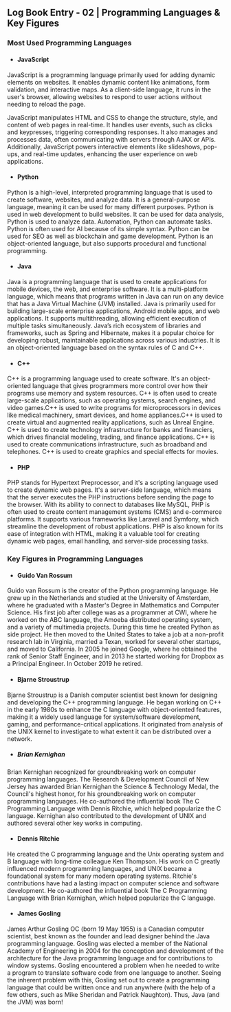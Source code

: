 ## Log Book Entry - 02 | Programming Languages & Key Figures

### Most Used Programming Languages 

- #### JavaScript

JavaScript is a programming language primarily used for adding dynamic elements on websites. It enables dynamic content like animations, form validation, and interactive maps. As a client-side language, it runs in the user's browser, allowing websites to respond to user actions without needing to reload the page.

JavaScript manipulates HTML and CSS to change the structure, style, and content of web pages in real-time. It handles user events, such as clicks and keypresses, triggering corresponding responses. It also manages and processes data, often communicating with servers through AJAX or APIs. Additionally, JavaScript powers interactive elements like slideshows, pop-ups, and real-time updates, enhancing the user experience on web applications.
- #### Python 

Python is a high-level, interpreted programming language that is used to create software, websites, and analyze data. It is a general-purpose language, meaning it can be used for many different purposes. 
Python is used in web development to build websites. It can be used for data analysis, Python is used to analyze data. Automation, Python can automate tasks. Python is often used for AI because of its simple syntax. Python can be used for SEO as well as blockchain and game development.
Python is an object-oriented language, but also supports procedural and functional programming.
- #### Java

Java is a programming language that is used to create applications for mobile devices, the web, and enterprise software. It is a multi-platform language, which means that programs written in Java can run on any device that has a Java Virtual Machine (JVM) installed. Java is primarily used for building large-scale enterprise applications, Android mobile apps, and web applications. It supports multithreading, allowing efficient execution of multiple tasks simultaneously. 
Java’s rich ecosystem of libraries and frameworks, such as Spring and Hibernate, makes it a popular choice for developing robust, maintainable applications across various industries.
It is an object-oriented language based on the syntax rules of C and C++.
- #### C++

C++ is a programming language used to create software. It's an object-oriented language that gives programmers more control over how their programs use memory and system resources. C++ is often used to create large-scale applications, such as operating systems, search engines, and video games.C++ is used to write programs for microprocessors in devices like medical machinery, smart devices, and home appliances.C++ is used to create virtual and augmented reality applications, such as Unreal Engine.
C++ is used to create technology infrastructure for banks and financiers, which drives financial modeling, trading, and finance applications. C++ is used to create communications infrastructure, such as broadband and telephones. 
C++ is used to create graphics and special effects for movies.
- #### PHP

PHP stands for Hypertext Preprocessor, and it's a scripting language used to create dynamic web pages. It's a server-side language, which means that the server executes the PHP instructions before sending the page to the browser. With its ability to connect to databases like MySQL, PHP is often used to create content management systems (CMS) and e-commerce platforms. It supports various frameworks like Laravel and Symfony, which streamline the development of robust applications. PHP is also known for its ease of integration with HTML, making it a valuable tool for creating dynamic web pages, email handling, and server-side processing tasks.

### Key Figures in Programming Languages

- #### Guido Van Rossum

Guido van Rossum is the creator of the Python programming language. He grew up in the Netherlands and studied at the University of Amsterdam, where he graduated with a Master's Degree in Mathematics and Computer Science. His first job after college was as a programmer at CWI, where he worked on the ABC language, the Amoeba distributed operating system, and a variety of multimedia projects. During this time he created Python as side project. He then moved to the United States to take a job at a non-profit research lab in Virginia, married a Texan, worked for several other startups, and moved to California. In 2005 he joined Google, where he obtained the rank of Senior Staff Engineer, and in 2013 he started working for Dropbox as a Principal Engineer. In October 2019 he retired.

- #### Bjarne Stroustrup

Bjarne Stroustrup is a Danish computer scientist best known for designing and developing the C++ programming language. He began working on C++ in the early 1980s to enhance the C language with object-oriented features, making it a widely used language for system/software development, gaming, and performance-critical applications. It originated from analysis of the UNIX kernel to investigate to what extent it can be distributed over a network.

- ##### Brian Kernighan

Brian Kernighan recognized for groundbreaking work on computer programming languages. The Research & Development Council of New Jersey has awarded Brian Kernighan the Science & Technology Medal, the Council's highest honor, for his groundbreaking work on computer programming languages. He co-authored the influential book The C Programming Language with Dennis Ritchie, which helped popularize the C language. Kernighan also contributed to the development of UNIX and authored several other key works in computing.

- #### Dennis Ritchie

He created the C programming language and the Unix operating system and B language with long-time colleague Ken Thompson. His work on C greatly influenced modern programming languages, and UNIX became a foundational system for many modern operating systems. Ritchie's contributions have had a lasting impact on computer science and software development. He co-authored the influential book The C Programming Language with Brian Kernighan, which helped popularize the C language.

- #### James Gosling

James Arthur Gosling OC (born 19 May 1955) is a Canadian computer scientist, best known as the founder and lead designer behind the Java programming language. Gosling was elected a member of the National Academy of Engineering in 2004 for the conception and development of the architecture for the Java programming language and for contributions to window systems. Gosling encountered a problem when he needed to write a program to translate software code from one language to another. Seeing the inherent problem with this, Gosling set out to create a programming language that could be written once and run anywhere (with the help of a few others, such as Mike Sheridan and Patrick Naughton). Thus, Java (and the JVM) was born!